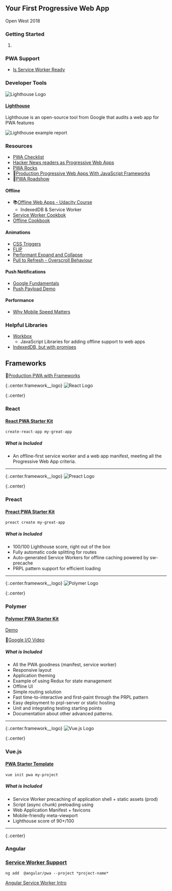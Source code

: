 ## Your First Progressive Web App
Open West 2018

### Getting Started
1. 

### PWA Support
- [Is Service Worker Ready](https://jakearchibald.github.io/isserviceworkerready/index.html#moar)

### Developer Tools

![Lighthouse Logo](/assets/images/pwa-lighthouse.png)
#### [Lighthouse](https://developers.google.com/web/tools/lighthouse/)

Lighthouse is an open-source tool from Google that audits a web app for PWA features

![Lighthouse example report](/assets/images/pwa-lighthouse-example.png)

### Resources
- [PWA Checklist](https://developers.google.com/web/progressive-web-apps/checklist)
- [Hacker News readers as Progressive Web Apps](https://hnpwa.com/)
- [PWA Rocks](https://pwa.rocks/)
- 🎥[Production Progressive Web Apps With JavaScript Frameworks](https://www.youtube.com/watch?v=aCMbSyngXB4)
- 🎥[PWA Roadshow](https://www.youtube.com/watch?v=z2JgN6Ae-Bo&list=PLNYkxOF6rcICnIOm4cfylT0-cEfytBtYt)

#### Offline
- 📚[Offline Web Apps - Udacity Course](https://www.udacity.com/course/offline-web-applications--ud899)
  - IndexedDB & Service Worker
- [Service Worker Cookbok](https://serviceworke.rs/)
- [Offline Cookbook](https://developers.google.com/web/fundamentals/instant-and-offline/offline-cookbook/)

#### Animations
- [CSS Triggers](https://csstriggers.com/)
- [FLIP](https://aerotwist.com/blog/flip-your-animations/)
- [Performant Expand and Collapse](https://developers.google.com/web/updates/2017/03/performant-expand-and-collapse)
- [Pull to Refresh - Overscroll Behaviour](https://developers.google.com/web/updates/2017/11/overscroll-behavior#disablp2r)

#### Push Notifications
- [Google Fundamentals](https://developers.google.com/web/fundamentals/push-notifications/)
- [Push Payload Demo](https://serviceworke.rs/push-payload_demo.html)

#### Performance
- [Why Mobile Speed Matters](https://www.doubleclickbygoogle.com/articles/mobile-speed-matters/)


### Helpful Libraries
- [Workbox](https://developers.google.com/web/tools/workbox/)
  - JavaScript Libraries for adding offline support to web apps
- [IndexedDB, but with promises](https://github.com/jakearchibald/idb)

## Frameworks

🎥[Production PWA with Frameworks](https://www.youtube.com/watch?v=aCMbSyngXB4)

{:.center.framework__logo}
![React Logo](/assets/images/react-logo.png)

{:.center}
### React

#### [React PWA Starter Kit](https://github.com/facebookincubator/create-react-app)
`create-react-app my-great-app`
##### What is Included
- An offline-first service worker and a web app manifest, meeting all the Progressive Web App criteria.

---

{:.center.framework__logo}
![Preact Logo](/assets/images/preact-logo.png)

{:.center}
### Preact

#### [Preact PWA Starter Kit](https://github.com/developit/preact-cli)

`preact create my-great-app`

##### What is Included
- 100/100 Lighthouse score, right out of the box
- Fully automatic code splitting for routes
- Auto-generated Service Workers for offline caching powered by sw-precache
- PRPL pattern support for efficient loading

---

{:.center.framework__logo}
![Polymer Logo](/assets/images/p-logo.png)

{:.center}
### Polymer

#### [Polymer PWA Starter Kit](https://github.com/Polymer/pwa-starter-kit)

[Demo](https://pwa-starter-kit.appspot.com/)

🎥[Google I/O Video](https://www.youtube.com/watch?v=we3lLo-UFtk)

##### What is Included
- All the PWA goodness (manifest, service worker)
- Responsive layout
- Application theming
- Example of using Redux for state management
- Offline UI
- Simple routing solution
- Fast time-to-interactive and first-paint through the PRPL pattern
- Easy deployment to prpl-server or static hosting
- Unit and integrating testing starting points
- Documentation about other advanced patterns.

---

{:.center.framework__logo}
![Vue.js Logo](/assets/images/vuejs-logo.png)

{:.center}
### Vue.js

#### [PWA Starter Template](https://github.com/vuejs-templates/pwa)

`vue init pwa my-project`

##### What is Included
- Service Worker precaching of application shell + static assets (prod)
- Script (async chunk) preloading using <link rel="preload">
- Web Application Manifest + favicons
- Mobile-friendly meta-viewport
- Lighthouse score of 90+/100

---

{:.center}
### Angular
### [Service Worker Support](https://angular.io/guide/service-worker-getting-started)

`ng add  @angular/pwa --project *project-name*`

[Angular Service Worker Intro](https://angular.io/guide/service-worker-intro)
